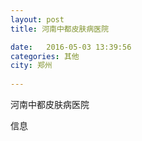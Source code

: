 ```yaml
--- 
layout: post 
title: 河南中都皮肤病医院

date:   2016-05-03 13:39:56 
categories: 其他  
city: 郑州
  
--- 
```

   
河南中都皮肤病医院

信息

